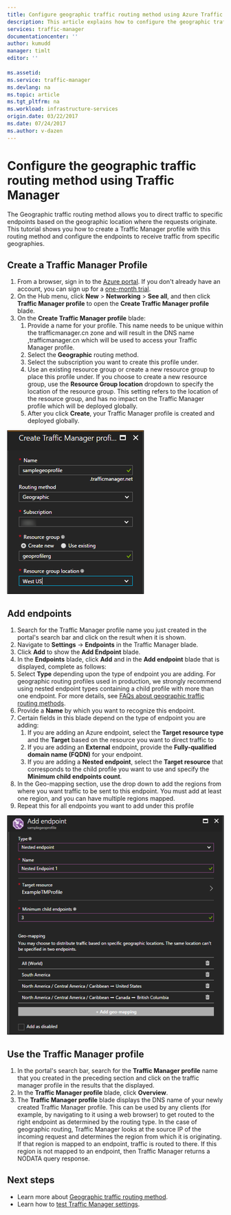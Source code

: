 ```yaml
---
title: Configure geographic traffic routing method using Azure Traffic Manager | Azure
description: This article explains how to configure the geographic traffic routing method using Azure Traffic Manager
services: traffic-manager
documentationcenter: ''
author: kumudd
manager: timlt
editor: ''

ms.assetid:
ms.service: traffic-manager
ms.devlang: na
ms.topic: article
ms.tgt_pltfrm: na
ms.workload: infrastructure-services
origin.date: 03/22/2017
ms.date: 07/24/2017
ms.author: v-dazen
---
```


# Configure the geographic traffic routing method using Traffic Manager

The Geographic traffic routing method allows you to direct traffic to specific endpoints based on the geographic location where the requests originate. This tutorial shows you how to create a Traffic Manager profile with this routing method and configure the endpoints to receive traffic from specific geographies.

## Create a Traffic Manager Profile

1. From a browser, sign in to the [Azure portal](http://portal.azure.cn). If you don't already have an account, you can sign up for a [one-month trial](https://www.azure.cn/pricing/1rmb-trial/).
2. On the Hub menu, click **New** > **Networking** > **See all**, and then click **Traffic Manager profile** to open the **Create Traffic Manager profile** blade.
3. On the **Create Traffic Manager profile** blade:
    1. Provide a name for your profile. This name needs to be unique within the trafficmanager.cn zone and will result in the DNS name <profilename>,trafficmanager.cn which will be used to access your Traffic Manager profile.
    2. Select the **Geographic** routing method.
    3. Select the subscription you want to create this profile under.
    4. Use an existing resource group or create a new resource group to place this profile under. If you choose to create a new resource group, use the **Resource Group location** dropdown to specify the location of the resource group. This setting refers to the location of the resource group, and has no impact on the Traffic Manager profile which will be deployed globally.
    5. After you click **Create**, your Traffic Manager profile is created and deployed globally.

![Create a Traffic Manager profile](./media/traffic-manager-geographic-routing-method/create-traffic-manager-profile.png)

## Add endpoints

1. Search for the Traffic Manager profile name you just created in the portal's search bar and click on the result when it is shown.
2. Navigate to **Settings** -> **Endpoints** in the Traffic Manager blade.
3. Click **Add** to show the **Add Endpoint** blade.
3. In the **Endpoints** blade, click **Add** and in the **Add endpoint** blade that is displayed, complete as follows:
4. Select **Type** depending upon the type of endpoint you are adding. For geographic routing profiles used in production, we strongly recommend using nested endpoint types containing a child profile with more than one endpoint. For more details, see [FAQs about geographic traffic routing methods](traffic-manager-FAQs.md).
5. Provide a **Name** by which you want to recognize this endpoint.
6. Certain fields in this blade depend on the type of endpoint you are adding:
    1. If you are adding an Azure endpoint, select the **Target resource type** and the **Target** based on the resource you want to direct traffic to
    2. If you are adding an **External** endpoint, provide the **Fully-qualified domain name (FQDN)** for your endpoint.
    3. If you are adding a **Nested endpoint**, select the **Target resource** that corresponds to the child profile you want to use and specify the **Minimum child endpoints count**.
7. In the Geo-mapping section, use the drop down to add the regions from where you want traffic to be sent to this endpoint. You must add at least one region, and you can have multiple regions mapped.
8. Repeat this for all endpoints you want to add under this profile

![Add a Traffic Manager endpoint](./media/traffic-manager-geographic-routing-method/add-traffic-manager-endpoint.png)

## Use the Traffic Manager profile
1.	In the portal's search bar, search for the **Traffic Manager profile** name that you created in the preceding section and click on the traffic manager profile in the results that the displayed.
2. In the **Traffic Manager profile** blade, click **Overview**.
3. The **Traffic Manager profile** blade displays the DNS name of your newly created Traffic Manager profile. This can be used by any clients (for example, by navigating to it using a web browser) to get routed to the right endpoint as determined by the routing type.  In the case of geographic routing, Traffic Manager looks at the source IP of the incoming request and determines the region from which it is originating. If that region is mapped to an endpoint, traffic is routed to there. If this region is not mapped to an endpoint, then Traffic Manager returns a NODATA query response.

## Next steps

- Learn more about [Geographic traffic routing method](traffic-manager-routing-methods.md#geographic).
- Learn how to [test Traffic Manager settings](traffic-manager-testing-settings.md).